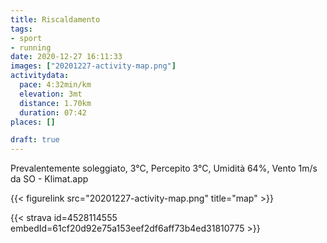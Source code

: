 ```yaml
---
title: Riscaldamento 
tags:
- sport
- running
date: 2020-12-27 16:11:33
images: ["20201227-activity-map.png"]
activitydata:
  pace: 4:32min/km
  elevation: 3mt
  distance: 1.70km
  duration: 07:42
places: []

draft: true
---
```


Prevalentemente soleggiato, 3°C, Percepito 3°C, Umidità 64%, Vento 1m/s da SO - Klimat.app

<!--more-->



{{< figurelink src="20201227-activity-map.png" title="map" >}}


{{< strava id=4528114555 embedId=61cf20d92e75a153eef2df6aff73b4ed31810775 >}}

